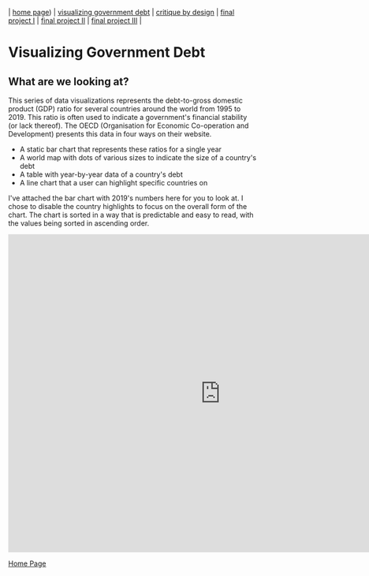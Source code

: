 | [home page](https://aoffman5.github.io/tswd-portfolio-fall23/)) | [visualizing government debt](visualizing-government-debt) | [critique by design](critique-by-design) | [final project I](final-project-part-one) | [final project II](final-project-part-two) | [final project III](final-project-part-three) |

# Visualizing Government Debt

## What are we looking at?
This series of data visualizations represents the debt-to-gross domestic product (GDP) ratio for several countries around the world from 1995 to 2019. This ratio is often used to indicate a government's financial stability (or lack thereof). The OECD (Organisation for Economic Co-operation and Development) presents this data in four ways on their website. 

- A static bar chart that represents these ratios for a single year
- A world map with dots of various sizes to indicate the size of a country's debt
- A table with year-by-year data of a country's debt
- A line chart that a user can highlight specific countries on

I've attached the bar chart with 2019's numbers here for you to look at. I chose to disable the country highlights to focus on the overall form of the chart. The chart is sorted in a way that is predictable and easy to read, with the values being sorted in ascending order. 
<iframe src="https://data.oecd.org/chart/7bh3" width="860" height="645" style="border: 0" mozallowfullscreen="true" webkitallowfullscreen="true" allowfullscreen="true"><a href="https://data.oecd.org/chart/7bh3" target="_blank">OECD Chart: General government debt, Total, % of GDP, Annual, 2019</a></iframe>


<div class="flourish-embed flourish-chart" data-src="visualisation/14983815"><script src="https://public.flourish.studio/resources/embed.js"></script></div>





<div class="flourish-embed flourish-scatter" data-src="visualisation/14984250"><script src="https://public.flourish.studio/resources/embed.js"></script></div>


[Home Page](README)
